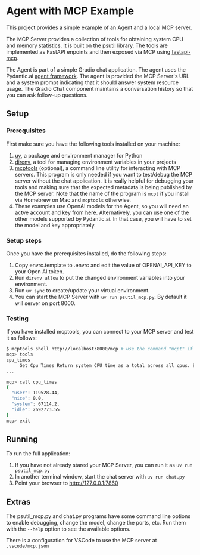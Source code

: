 # Agent with MCP Example

This project provides a simple example of an Agent and a local MCP server.

The MCP Server provides a collection of tools for obtaining system CPU and memory statistics.
It is built on the [psutil](https://psutil.readthedocs.io/en/latest/#) library. The tools are implemented
as FastAPI enpoints and then exposed via MCP using [fastapi-mcp](https://github.com/tadata-org/fastapi_mcp).

The Agent is part of a simple Gradio chat application. The agent uses the Pydantic.ai
[agent framework](https://ai.pydantic.dev). The agent is provided the MCP Server's
URL and a system prompt indicating that it should answer system resource usage. The Gradio
Chat component maintains a conversation history so that you can ask follow-up questions.

## Setup

### Prerequisites
First make sure you have the following tools installed on your machine:
1. [uv](https://docs.astral.sh/uv/), a package and environment manager for Python
2. [direnv](https://direnv.net), a tool for managing environment variables in your projects
3. [mcptools](https://github.com/f/mcptools) (optional), a command line utility for interacting
   with MCP servers. This program is only needed if you want to test/debug the MCP server without
   the chat application. It is really helpful for debugging your tools and making sure that the
   expected metadata is being published by the MCP server. Note that the name of the program is
   `mcpt` if you install via Homebrew on Mac and `mcptools` otherwise.
5. These examples use OpenAI models for the Agent, so you will need an actve account and key
   from [here](https://platform.openai.com/api-keys).  Alternatively, you can use one of the
   other models supported by Pydantic.ai. In that case, you will have to set the model and key
   appropriately.

### Setup steps
Once you have the prerequisites installed, do the following steps:
1. Copy envrc.template to .envrc and edit the value of OPENAI_API_KEY to your Open AI token.
2. Run `direnv allow` to put the changed environment variables into your environment.
3. Run `uv sync` to create/update your virtual environment.
4. You can start the MCP Server with `uv run psutil_mcp.py`. By default it will server on port 8000.

### Testing
If you have installed mcptools, you can connect to your MCP server and test it as follows:

```sh
$ mcptools shell http://localhost:8000/mcp # use the command "mcpt" if you installed via Homebrew
mcp> tools
cpu_times
     Get Cpu Times Return system CPU time as a total across all cpus. Every attribute represents the
...

mcp> call cpu_times
{
  "user": 119528.44,
  "nice": 0.0,
  "system": 67114.2,
  "idle": 2692773.55
}
mcp> exit
```
## Running
To run the full application:
1. If you have not already stared your MCP Server, you can run it as `uv run psutil_mcp.py`
2. In another terminal window, start the chat server with `uv run chat.py`
3. Point your browser to http://127.0.0.1:7860

## Extras
The psutil_mcp.py and chat.py programs have some command line options to enable debugging, change the
model, change the ports, etc. Run them with the `--help` option to see the available options.

There is a configuration for VSCode to use the MCP server at `.vscode/mcp.json`
